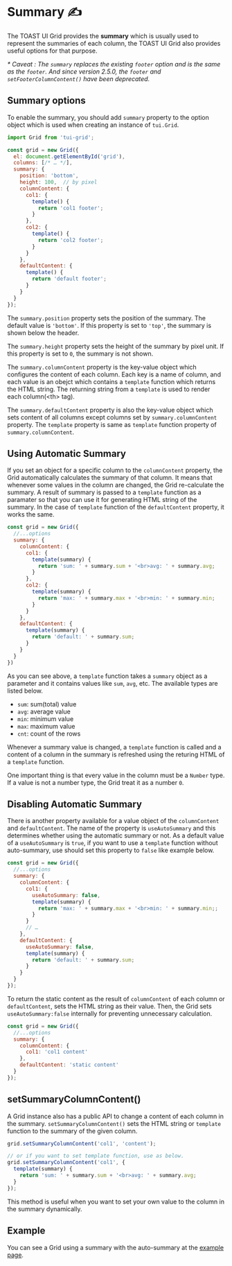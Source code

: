 # Summary  ✍️

The TOAST UI Grid provides the **summary** which is usually used to represent the summaries of each column, the TOAST UI Grid also provides useful options for that purpose.

_* Caveat : 
The `summary` replaces the existing `footer` option and is the same as the `footer`. And since version 2.5.0, the `footer` and `setFooterColumnContent()` have been deprecated._

## Summary options

To enable the summary, you should add `summary` property to the option object which is used when creating an instance of `tui.Grid`.

```javascript
import Grid from 'tui-grid';

const grid = new Grid({
  el: document.getElementById('grid'),
  columns: [/* … */],
  summary: {
    position: 'bottom',
    height: 100,  // by pixel
    columnContent: {
      col1: {
        template() {
          return 'col1 footer';
        }
      },
      col2: {
        template() {
          return 'col2 footer';
        }
      }
    },
    defaultContent: {
      template() {
        return 'default footer';
      }
    }
  }
});
```

The `summary.position` property sets the position of the summary. The default value is `'bottom'`. If this property is set to `'top'`, the summary is shown below the header. 

The `summary.height` property sets the height of the summary by pixel unit. If this property is set to `0`, the summary is not shown. 

The `summary.columnContent` property is the key-value object which configures the content of each column. Each key is a name of column, and each value is an obejct which contains a `template` function which returns the HTML string. The returning string from a `template` is used to render each column(&lt;th&gt; tag).

The `summary.defaultContent` property is also the key-value object which sets content of all columns except columns set by `summary.columnContent` property. The `template` property is same as `template` function property of `summary.columnContent`.

## Using Automatic Summary

If you set an object for a specific column to the `columnContent` property, the Grid automatically calculates the summary of that column. It means that whenever some values in the column are changed, the Grid re-calculate the summary. A result of summary is passed to a `template` function as a paramater so that you can use it for generating HTML string of the summary. In the case of `template` function of the `defaultContent` property, it works the same.

```javascript
const grid = new Grid({
  //...options
  summary: {
    columnContent: {
      col1: {
        template(summary) {
          return 'sum: ' + summary.sum + '<br>avg: ' + summary.avg;
        }
      },
      col2: {
        template(summary) {
          return 'max: ' + summary.max + '<br>min: ' + summary.min;
        }
      }
    },
    defaultContent: {
      template(summary) {
        return 'default: ' + summary.sum;
      }
    }
  }
})
```

As you can see above, a `template` function takes a `summary` object as a parameter and it contains values like `sum`, `avg`, etc. The available types are listed below.

- `sum`: sum(total) value
- `avg`: average value
- `min`: minimum value
- `max`: maximum value
- `cnt`: count of the rows

Whenever a summary value is changed, a `template` function is called and a content of a column in the summary is refreshed using the returing HTML of a `template` function.

One important thing is that every value in the column must be a `Number` type. If a value is not a number type, the Grid treat it as a number `0`. 


## Disabling Automatic Summary

There is another property available for a value object of the `columnContent` and `defaultContent`. The name of the property is `useAutoSummary` and this determines whether using the automatic summary or not. As a default value of a `useAutoSummary` is `true`, if you want to use a `template` function without auto-summary, use should set this property to `false` like example below.

```javascript
const grid = new Grid({
  //...options
  summary: {
    columnContent: {
      col1: {
        useAutoSummary: false,
        template(summary) {
          return 'max: ' + summary.max + '<br>min: ' + summary.min;;
        }
      }
      // …
    },
    defaultContent: {
      useAutoSummary: false,
      template(summary) {
        return 'default: ' + summary.sum;
      }
    }
  }
});
```

To return the static content as the result of `columnContent` of each column or `defaultContent`, sets the HTML string as their value. Then, the Grid sets `useAutoSummary:false` internally for preventing unnecessary calculation.

```javascript
const grid = new Grid({
  //...options
  summary: {
    columnContent: {
      col1: 'col1 content'
    },
    defaultContent: 'static content'
  }
});
```

## setSummaryColumnContent()

A Grid instance also has a public API to change a content of each column in the summary. `setSummaryColumnContent()` sets the HTML string or `template` function to the summary of the given column. 

```javascript
grid.setSummaryColumnContent('col1', 'content');

// or if you want to set template function, use as below.
grid.setSummaryColumnContent('col1', {
  template(summary) {
    return 'sum: ' + summary.sum + '<br>avg: ' + summary.avg;
  }
});
```

This method is useful when you want to set your own value to the column in the summary dynamically.

## Example

You can see a Grid using a summary with the auto-summary at the [example page](https://nhn.github.io/tui.grid/latest/tutorial-example09-summary).

